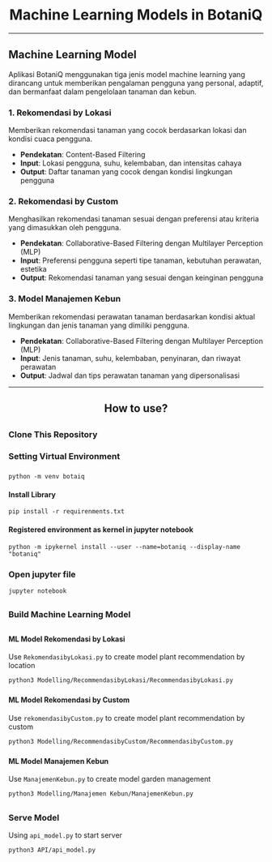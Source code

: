 <h1 align="center">Machine Learning Models in BotaniQ</h1>

---

## Machine Learning Model

Aplikasi BotaniQ menggunakan tiga jenis model machine learning yang dirancang untuk memberikan pengalaman pengguna yang personal, adaptif, dan bermanfaat dalam pengelolaan tanaman dan kebun.

### 1. Rekomendasi by Lokasi
Memberikan rekomendasi tanaman yang cocok berdasarkan lokasi dan kondisi cuaca pengguna.  
- **Pendekatan**: Content-Based Filtering  
- **Input**: Lokasi pengguna, suhu, kelembaban, dan intensitas cahaya  
- **Output**: Daftar tanaman yang cocok dengan kondisi lingkungan pengguna  

### 2. Rekomendasi by Custom
Menghasilkan rekomendasi tanaman sesuai dengan preferensi atau kriteria yang dimasukkan oleh pengguna.  
- **Pendekatan**: Collaborative-Based Filtering dengan Multilayer Perception (MLP)
- **Input**: Preferensi pengguna seperti tipe tanaman, kebutuhan perawatan, estetika  
- **Output**: Rekomendasi tanaman yang sesuai dengan keinginan pengguna  

### 3. Model Manajemen Kebun
Memberikan rekomendasi perawatan tanaman berdasarkan kondisi aktual lingkungan dan jenis tanaman yang dimiliki pengguna.  
- **Pendekatan**: Collaborative-Based Filtering dengan Multilayer Perception (MLP)
- **Input**: Jenis tanaman, suhu, kelembaban, penyinaran, dan riwayat perawatan  
- **Output**: Jadwal dan tips perawatan tanaman yang dipersonalisasi  

---

<h2 align="center">How to use?</h2>

##

<h3>Clone This Repository</h3>

###

<h3>Setting Virtual Environment</h3>

###

```
python -m venv botaiq
```

<h4>Install Library</h4>

```
pip install -r requirenments.txt
```

<h4>Registered environment as kernel in jupyter notebook</h4>

```
python -m ipykernel install --user --name=botaniq --display-name "botaniq"
```

###

<h3>Open jupyter file</h3>

```
jupyter notebook
```

##

<h3>Build Machine Learning Model</h3>

##

<h4>ML Model Rekomendasi by Lokasi</h4>

Use `RekomendasibyLokasi.py` to create model plant recommendation by location

```
python3 Modelling/RecommendasibyLokasi/RecommendasibyLokasi.py
```

###

<h4>ML Model Rekomendasi by Custom</h4>

Use `rekomendasibyCustom.py` to create model plant recommendation by custom

```
python3 Modelling/RecommendasibyCustom/RecommendasibyCustom.py
```

###

<h4>ML Model Manajemen Kebun</h4>

Use `ManajemenKebun.py` to create model garden management

```
python3 Modelling/Manajemen Kebun/ManajemenKebun.py
```

##
<h3>Serve Model</h3>

Using `api_model.py` to start server
```
python3 API/api_model.py
```